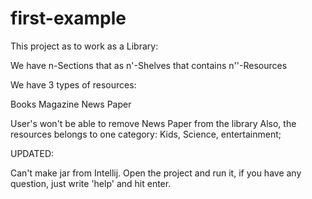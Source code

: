 # first-example
This project as to work as a Library:

We have n-Sections that as n'-Shelves that contains n''-Resources

We have 3 types of resources:

Books
Magazine
News Paper

User's won't be able to remove News Paper from the library
Also, the resources belongs to one category: Kids, Science, entertainment; 

UPDATED:

Can't make jar from Intellij. Open the project and run it, if you have any question, just write 'help' and hit enter.


